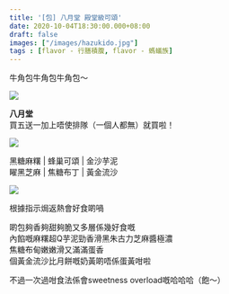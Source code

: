 ```yaml
---
title: '[包] 八月堂 殿堂級可頌'
date: 2020-10-04T18:30:00.000+08:00
draft: false
images: ["/images/hazukido.jpg"]
tags : [flavor - 行膳積腹, flavor - 螞蟻族]
---
```


牛角包牛角包牛角包～

![](/images/hazukido.jpg)

**八月堂**  
買五送一加上唔使排隊（一個人都無）就買啦！

![](/images/hazukido1.jpg)

黑糖麻糬 | 蜂巢可頌 | 金沙芋泥  
矅黑芝麻 | 焦糖布丁 | 黃金流沙

![](/images/hazukido2.jpg)

根據指示焗返熱會好食啲喎  
  
啲包夠香夠甜夠脆又多層係幾好食嘅  
內餡嘅麻糬超Q芋泥勁香滑黑朱古力芝麻醬極濃  
焦糖布甸嫩嫩滑又滿滿蛋香  
個黃金流沙比月餅嘅奶黃啲唔係蛋黃咁啦  
  
不過一次過咁食法係會sweetness overload嘅哈哈哈（飽～）  
